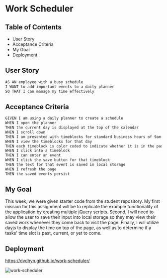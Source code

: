 # Work Scheduler

## Table of Contents
* User Story
* Acceptance Criteria
* My Goal
* Deployment

## User Story

```md
AS AN employee with a busy schedule
I WANT to add important events to a daily planner
SO THAT I can manage my time effectively
```


## Acceptance Criteria

```md
GIVEN I am using a daily planner to create a schedule
WHEN I open the planner
THEN the current day is displayed at the top of the calendar
WHEN I scroll down
THEN I am presented with timeblocks for standard business hours of 9am-5pm
WHEN I view the timeblocks for that day
THEN each timeblock is color coded to indicate whether it is in the past, present, or future
WHEN I click into a timeblock
THEN I can enter an event
WHEN I click the save button for that timeblock
THEN the text for that event is saved in local storage
WHEN I refresh the page
THEN the saved events persist
```

## My Goal

This week, we were given starter code from the student repository. 
My first mission for this assignment will be to replicate the example functionality of the application by creating multiple jQuery scripts.
Second, I will need to allow the user to save their input into local storage so they may view their saved work whenever they come back to visit the page.
Finally, I will utilize dayjs to display the time on top of the page, as well as to determine if a tasks' time slot is past, current, or yet to come.

## Deployment
https://dvdhyn.github.io/work-scheduler/

![work-scheduler](https://github.com/dvdhyn/work-scheduler/assets/145178667/1cd27ffa-a94a-4e3a-aca8-a7990329b7a6)
